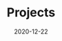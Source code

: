 ---
title: Projects
metaDescription: Things I made or making
date: 2020-12-22
permalink: /projects/index.html
eleventyNavigation:
  key: Projects
  order: 4
---